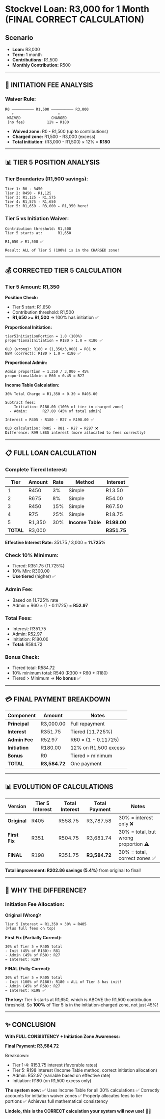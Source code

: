 # Stockvel Loan: R3,000 for 1 Month (FINAL CORRECT CALCULATION)

## Scenario
- **Loan:** R3,000
- **Term:** 1 month  
- **Contributions:** R1,500
- **Monthly Contribution:** R500

---

## 🎯 **INITIATION FEE ANALYSIS**

### Waiver Rule:
```
R0 ────────── R1,500 ────────── R3,000
   ↑                    ↑
 WAIVED              CHARGED
 (no fee)          12% = R180
```

- **Waived zone:** R0 - R1,500 (up to contributions)
- **Charged zone:** R1,500 - R3,000 (excess)
- **Total initiation:** (R3,000 - R1,500) × 12% = **R180**

---

## 📊 **TIER 5 POSITION ANALYSIS**

### Tier Boundaries (R1,500 savings):
```
Tier 1: R0 - R450
Tier 2: R450 - R1,125
Tier 3: R1,125 - R1,575
Tier 4: R1,575 - R1,650
Tier 5: R1,650 - R3,000 ← R1,350 here!
```

### Tier 5 vs Initiation Waiver:
```
Contribution threshold: R1,500
Tier 5 starts at:       R1,650

R1,650 > R1,500 ✅

Result: ALL of Tier 5 (100%) is in the CHARGED zone!
```

---

## 💰 **CORRECTED TIER 5 CALCULATION**

### Tier 5 Amount: R1,350

**Position Check:**
- Tier 5 start: R1,650
- Contribution threshold: R1,500
- **R1,650 >= R1,500** → 100% has initiation ✅

**Proportional Initiation:**
```
tier5InitiationPortion = 1.0 (100%)
proportionalInitiation = R180 × 1.0 = R180 ✅

OLD (wrong): R180 × (1,350/3,000) = R81 ❌
NEW (correct): R180 × 1.0 = R180 ✅
```

**Proportional Admin:**
```
Admin proportion = 1,350 / 3,000 = 45%
proportionalAdmin = R60 × 0.45 = R27
```

**Income Table Calculation:**
```
30% Total Charge = R1,350 × 0.30 = R405.00

Subtract fees:
  - Initiation: R180.00 (100% of tier in charged zone)
  - Admin:       R27.00 (45% of total admin)
  
Interest = R405 - R180 - R27 = R198.00 ✅

OLD calculation: R405 - R81 - R27 = R297 ❌
Difference: R99 LESS interest (more allocated to fees correctly)
```

---

## 📋 **FULL LOAN CALCULATION**

### Complete Tiered Interest:

| Tier | Amount | Rate | Method | Interest |
|------|--------|------|--------|----------|
| 1 | R450 | 3% | Simple | R13.50 |
| 2 | R675 | 8% | Simple | R54.00 |
| 3 | R450 | 15% | Simple | R67.50 |
| 4 | R75 | 25% | Simple | R18.75 |
| 5 | R1,350 | 30% | **Income Table** | **R198.00** |
| **TOTAL** | R3,000 | | | **R351.75** |

**Effective Interest Rate:** 351.75 / 3,000 = **11.725%**

### Check 10% Minimum:
- Tiered: R351.75 (11.725%)
- 10% Min: R300.00
- **Use tiered** (higher) ✅

### Admin Fee:
- Based on 11.725% rate
- Admin = R60 × (1 - 0.11725) = **R52.97**

### Total Fees:
- Interest: R351.75
- Admin: R52.97
- Initiation: R180.00
- **Total:** R584.72

### Bonus Check:
- Tiered total: R584.72
- 10% minimum total: R540 (R300 + R60 + R180)
- Tiered > Minimum → **No bonus** ✅

---

## 💳 **FINAL PAYMENT BREAKDOWN**

| Component | Amount | Notes |
|-----------|--------|-------|
| **Principal** | R3,000.00 | Full repayment |
| **Interest** | R351.75 | Tiered (11.725%) |
| **Admin Fee** | R52.97 | R60 × (1 - 0.11725) |
| **Initiation** | R180.00 | 12% on R1,500 excess |
| **Bonus** | R0 | Tiered > minimum |
| **TOTAL** | **R3,584.72** | One payment |

---

## 📊 **EVOLUTION OF CALCULATIONS**

| Version | Tier 5 Interest | Total Interest | Total Payment | Notes |
|---------|----------------|----------------|---------------|-------|
| **Original** | R405 | R558.75 | R3,787.58 | 30% = interest only ❌ |
| **First Fix** | R351 | R504.75 | R3,681.74 | 30% = total, but wrong proportion ⚠️ |
| **FINAL** | R198 | R351.75 | **R3,584.72** | 30% = total, correct zones ✅ |

**Total improvement: R202.86 savings (5.4%)** from original to final!

---

## 🎯 **WHY THE DIFFERENCE?**

### Initiation Fee Allocation:

**Original (Wrong):**
```
Tier 5 Interest = R1,350 × 30% = R405
(Plus full fees on top)
```

**First Fix (Partially Correct):**
```
30% of Tier 5 = R405 total
- Init (45% of R180): R81
- Admin (45% of R60): R27
= Interest: R297
```

**FINAL (Fully Correct):**
```
30% of Tier 5 = R405 total
- Init (100% of R180): R180 ← ALL of Tier 5 has init!
- Admin (45% of R60): R27
= Interest: R198 ✅
```

**The key:** Tier 5 starts at R1,650, which is ABOVE the R1,500 contribution threshold. So **100%** of Tier 5 is in the initiation-charged zone, not just 45%!

---

## ✨ **CONCLUSION**

**With FULL CONSISTENCY + Initiation Zone Awareness:**

**Final Payment: R3,584.72**

Breakdown:
- Tier 1-4: R153.75 interest (favorable rates)
- Tier 5: R198 interest (Income Table method, correct initiation allocation)
- Admin: R52.97 (variable based on effective rate)
- Initiation: R180 (on R1,500 excess only)

**The system now:**
✅ Uses Income Table for all 30% calculations
✅ Correctly accounts for initiation waiver zones
✅ Properly allocates fees to tier portions
✅ Achieves full mathematical consistency

**Lindelo, this is the CORRECT calculation your system will now use!** 🎯✨
